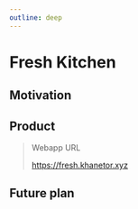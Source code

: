 ```yaml
---
outline: deep
---
```


# Fresh Kitchen

## Motivation

## Product

> Webapp URL
>
> <https://fresh.khanetor.xyz>

## Future plan
